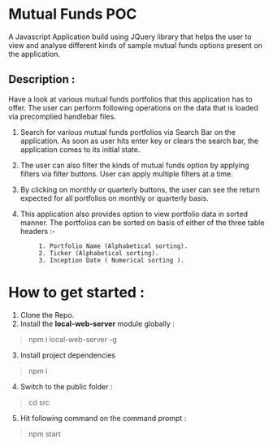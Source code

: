 # Mutual Funds POC
A Javascript Application build using JQuery library that helps the user to view and analyse different kinds of sample mutual funds options present on the application.

## Description :

Have a look at various mutual funds portfolios that this application has to offer. The user can perform following operations on the data that is loaded via precomplied handlebar files.

1. Search for various mutual funds portfolios via Search Bar on the application. As soon as user hits enter key or clears the search bar, the application comes to its initial state.

2. The user can also filter the kinds of mutual funds option by applying filters via filter buttons. User can apply multiple filters at a time.

3. By clicking on monthly or quarterly buttons, the user can see the return expected for all portfolios on monthly or quarterly basis.

4. This application also provides option to view portfolio data in sorted manner. The portfolios can be sorted on basis of either of the three table headers :-
			 
			1. Portfolio Name (Alphabetical sorting).
			2. Ticker (Alphabetical sorting).
			3. Inception Date ( Numerical sorting ).
			
# How to get started :

1. Clone the Repo.
2. Install the **local-web-server** module globally : 
  > npm i local-web-server -g 
3. Install project dependencies 
  > npm i 
4. Switch to the public folder :
  > cd src
5. Hit following command on the command prompt : 
  > npm start
